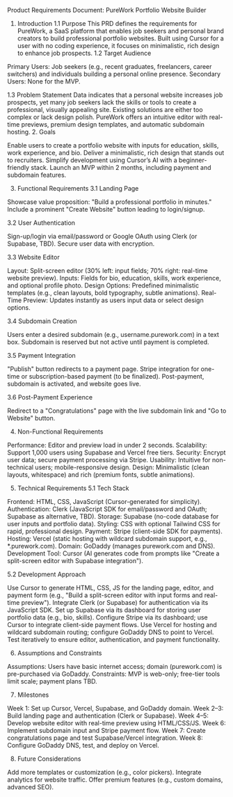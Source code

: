 Product Requirements Document: PureWork Portfolio Website Builder
1. Introduction
1.1 Purpose
This PRD defines the requirements for PureWork, a SaaS platform that enables job seekers and personal brand creators to build professional portfolio websites. Built using Cursor for a user with no coding experience, it focuses on minimalistic, rich design to enhance job prospects.
1.2 Target Audience

Primary Users: Job seekers (e.g., recent graduates, freelancers, career switchers) and individuals building a personal online presence.
Secondary Users: None for the MVP.

1.3 Problem Statement
Data indicates that a personal website increases job prospects, yet many job seekers lack the skills or tools to create a professional, visually appealing site. Existing solutions are either too complex or lack design polish. PureWork offers an intuitive editor with real-time previews, premium design templates, and automatic subdomain hosting.
2. Goals

Enable users to create a portfolio website with inputs for education, skills, work experience, and bio.
Deliver a minimalistic, rich design that stands out to recruiters.
Simplify development using Cursor’s AI with a beginner-friendly stack.
Launch an MVP within 2 months, including payment and subdomain features.

3. Functional Requirements
3.1 Landing Page

Showcase value proposition: "Build a professional portfolio in minutes."
Include a prominent "Create Website" button leading to login/signup.

3.2 User Authentication

Sign-up/login via email/password or Google OAuth using Clerk (or Supabase, TBD).
Secure user data with encryption.

3.3 Website Editor

Layout: Split-screen editor (30% left: input fields; 70% right: real-time website preview).
Inputs: Fields for bio, education, skills, work experience, and optional profile photo.
Design Options: Predefined minimalistic templates (e.g., clean layouts, bold typography, subtle animations).
Real-Time Preview: Updates instantly as users input data or select design options.

3.4 Subdomain Creation

Users enter a desired subdomain (e.g., username.purework.com) in a text box.
Subdomain is reserved but not active until payment is completed.

3.5 Payment Integration

"Publish" button redirects to a payment page.
Stripe integration for one-time or subscription-based payment (to be finalized).
Post-payment, subdomain is activated, and website goes live.

3.6 Post-Payment Experience

Redirect to a "Congratulations" page with the live subdomain link and "Go to Website" button.

4. Non-Functional Requirements

Performance: Editor and preview load in under 2 seconds.
Scalability: Support 1,000 users using Supabase and Vercel free tiers.
Security: Encrypt user data; secure payment processing via Stripe.
Usability: Intuitive for non-technical users; mobile-responsive design.
Design: Minimalistic (clean layouts, whitespace) and rich (premium fonts, subtle animations).

5. Technical Requirements
5.1 Tech Stack

Frontend: HTML, CSS, JavaScript (Cursor-generated for simplicity).
Authentication: Clerk (JavaScript SDK for email/password and OAuth; Supabase as alternative, TBD).
Storage: Supabase (no-code database for user inputs and portfolio data).
Styling: CSS with optional Tailwind CSS for rapid, professional design.
Payment: Stripe (client-side SDK for payments).
Hosting: Vercel (static hosting with wildcard subdomain support, e.g., *.purework.com).
Domain: GoDaddy (manages purework.com and DNS).
Development Tool: Cursor (AI generates code from prompts like "Create a split-screen editor with Supabase integration").

5.2 Development Approach

Use Cursor to generate HTML, CSS, JS for the landing page, editor, and payment form (e.g., "Build a split-screen editor with input forms and real-time preview").
Integrate Clerk (or Supabase) for authentication via its JavaScript SDK.
Set up Supabase via its dashboard for storing user portfolio data (e.g., bio, skills).
Configure Stripe via its dashboard; use Cursor to integrate client-side payment flows.
Use Vercel for hosting and wildcard subdomain routing; configure GoDaddy DNS to point to Vercel.
Test iteratively to ensure editor, authentication, and payment functionality.

6. Assumptions and Constraints

Assumptions: Users have basic internet access; domain (purework.com) is pre-purchased via GoDaddy.
Constraints: MVP is web-only; free-tier tools limit scale; payment plans TBD.

7. Milestones

Week 1: Set up Cursor, Vercel, Supabase, and GoDaddy domain.
Week 2–3: Build landing page and authentication (Clerk or Supabase).
Week 4–5: Develop website editor with real-time preview using HTML/CSS/JS.
Week 6: Implement subdomain input and Stripe payment flow.
Week 7: Create congratulations page and test Supabase/Vercel integration.
Week 8: Configure GoDaddy DNS, test, and deploy on Vercel.

8. Future Considerations

Add more templates or customization (e.g., color pickers).
Integrate analytics for website traffic.
Offer premium features (e.g., custom domains, advanced SEO).

